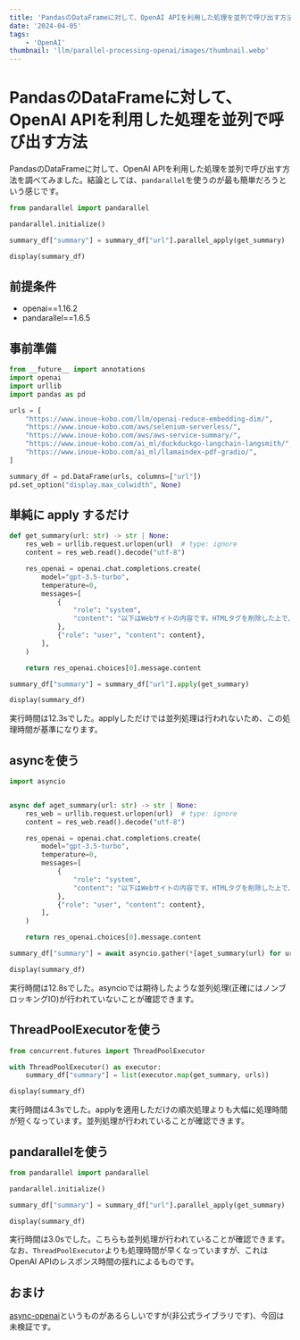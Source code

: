 ```yaml
---
title: 'PandasのDataFrameに対して、OpenAI APIを利用した処理を並列で呼び出す方法'
date: '2024-04-05'
tags:
    - 'OpenAI'
thumbnail: 'llm/parallel-processing-openai/images/thumbnail.webp'
---
```


# PandasのDataFrameに対して、OpenAI APIを利用した処理を並列で呼び出す方法

PandasのDataFrameに対して、OpenAI APIを利用した処理を並列で呼び出す方法を調べてみました。結論としては、`pandarallel`を使うのが最も簡単だろうという感じです。

```python
from pandarallel import pandarallel

pandarallel.initialize()

summary_df["summary"] = summary_df["url"].parallel_apply(get_summary)

display(summary_df)
```

## 前提条件

* openai==1.16.2
* pandarallel==1.6.5

## 事前準備

```python
from __future__ import annotations
import openai
import urllib
import pandas as pd

urls = [
    "https://www.inoue-kobo.com/llm/openai-reduce-embedding-dim/",
    "https://www.inoue-kobo.com/aws/selenium-serverless/",
    "https://www.inoue-kobo.com/aws/aws-service-summary/",
    "https://www.inoue-kobo.com/ai_ml/duckduckgo-langchain-langsmith/",
    "https://www.inoue-kobo.com/ai_ml/llamaindex-pdf-gradio/",
]

summary_df = pd.DataFrame(urls, columns=["url"])
pd.set_option("display.max_colwidth", None)
```

## 単純に apply するだけ

```python
def get_summary(url: str) -> str | None:
    res_web = urllib.request.urlopen(url)  # type: ignore
    content = res_web.read().decode("utf-8")

    res_openai = openai.chat.completions.create(
        model="gpt-3.5-turbo",
        temperature=0,
        messages=[
            {
                "role": "system",
                "content": "以下はWebサイトの内容です。HTMLタグを削除した上で、150文字以内で要約してください。",
            },
            {"role": "user", "content": content},
        ],
    )

    return res_openai.choices[0].message.content
```

```python
summary_df["summary"] = summary_df["url"].apply(get_summary)

display(summary_df)
```

実行時間は12.3sでした。applyしただけでは並列処理は行われないため、この処理時間が基準になります。

## asyncを使う

```python
import asyncio


async def aget_summary(url: str) -> str | None:
    res_web = urllib.request.urlopen(url)  # type: ignore
    content = res_web.read().decode("utf-8")

    res_openai = openai.chat.completions.create(
        model="gpt-3.5-turbo",
        temperature=0,
        messages=[
            {
                "role": "system",
                "content": "以下はWebサイトの内容です。HTMLタグを削除した上で、150文字以内で要約してください。",
            },
            {"role": "user", "content": content},
        ],
    )

    return res_openai.choices[0].message.content
```

```python
summary_df["summary"] = await asyncio.gather(*[aget_summary(url) for url in urls])

display(summary_df)
```

実行時間は12.8sでした。asyncioでは期待したような並列処理(正確にはノンブロッキングIO)が行われていないことが確認できます。

## ThreadPoolExecutorを使う

```python
from concurrent.futures import ThreadPoolExecutor
```

```python
with ThreadPoolExecutor() as executor:
    summary_df["summary"] = list(executor.map(get_summary, urls))

display(summary_df)
```

実行時間は4.3sでした。applyを適用しただけの順次処理よりも大幅に処理時間が短くなっています。並列処理が行われていることが確認できます。

## pandarallelを使う

```python
from pandarallel import pandarallel

pandarallel.initialize()
```

```python
summary_df["summary"] = summary_df["url"].parallel_apply(get_summary)

display(summary_df)
```

実行時間は3.0sでした。こちらも並列処理が行われていることが確認できます。なお、`ThreadPoolExecutor`よりも処理時間が早くなっていますが、これはOpenAI APIのレスポンス時間の揺れによるものです。

## おまけ

[async-openai](https://github.com/GrowthEngineAI/async-openai)というものがあるらしいですが(非公式ライブラリです)、今回は未検証です。
